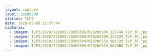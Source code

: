 ```yaml
---
layout: capture
label: 20200509
station: TLP3
date: 2020-05-09 21:57:44
capturas:
  - imagem: TLP3/2020/202005/20200509/M20200509_215744_TLP_3P.jpg
  - imagem: TLP3/2020/202005/20200509/M20200509_224239_TLP_3P.jpg
  - imagem: TLP3/2020/202005/20200509/M20200510_081729_TLP_3P.jpg
  - imagem: TLP3/2020/202005/20200509/M20200510_084508_TLP_3P.jpg
---
```

